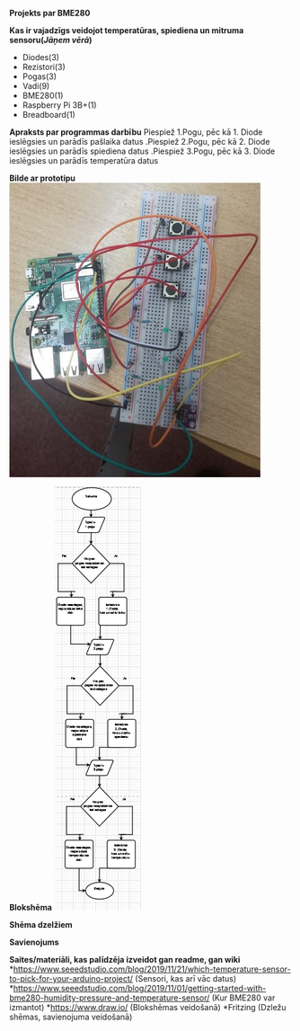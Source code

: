 
**Projekts par BME280** 


**Kas ir vajadzīgs veidojot temperatūras, spiediena un mitruma sensoru(*Jāņem vērā*)**
- Diodes(3)
- Rezistori(3)
- Pogas(3)
- Vadi(9)
- BME280(1)
- Raspberry Pi 3B+(1)
- Breadboard(1)

**Apraksts par programmas darbību**
Piespiež 1.Pogu, pēc kā 1. Diode ieslēgsies un parādīs pašlaika datus
.Piespiež 2.Pogu, pēc kā 2. Diode ieslēgsies un parādīs spiediena datus
.Piespiež 3.Pogu, pēc kā 3. Diode ieslēgsies un parādīs temperatūra datus

**Bilde ar prototipu**
![alt text](https://github.com/GvidoJ/Fails/blob/master/Prototips%20BME280.jpeg)


**Blokshēma**
![alt text](https://github.com/GvidoJ/Fails/blob/master/Bloksh%C4%93ma%20BME.png)


**Shēma dzelžiem**


**Savienojums**



**Saites/materiāli, kas palīdzēja izveidot gan readme, gan wiki**
*https://www.seeedstudio.com/blog/2019/11/21/which-temperature-sensor-to-pick-for-your-arduino-project/ (Sensori, kas arī vāc datus)
*https://www.seeedstudio.com/blog/2019/11/01/getting-started-with-bme280-humidity-pressure-and-temperature-sensor/ (Kur BME280 var izmantot)
*https://www.draw.io/ (Blokshēmas veidošanā)
*Fritzing (Dzležu shēmas, savienojuma veidošanā) 






